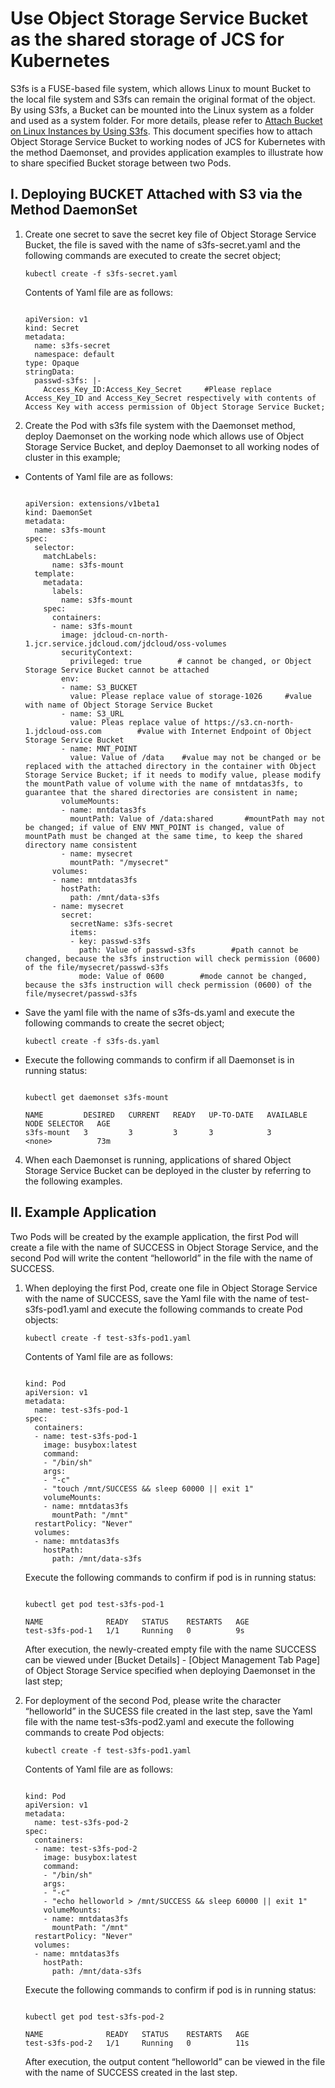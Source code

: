# Use Object Storage Service Bucket as the shared storage of JCS for Kubernetes
S3fs is a FUSE-based file system, which allows Linux to mount Bucket to the local file system and S3fs can remain the original format of the object. By using S3fs, a Bucket can be mounted into the Linux system as a folder and used as a system folder. For more details, please refer to [Attach Bucket on Linux Instances by Using S3fs](https://docs.jdcloud.com/en/object-storage-service/s3fs). This document specifies how to attach Object Storage Service Bucket to working nodes of JCS for Kubernetes with the method Daemonset, and provides application examples to illustrate how to share specified Bucket storage between two Pods.

## I. Deploying BUCKET Attached with S3 via the Method DaemonSet

1. Create one secret to save the secret key file of Object Storage Service Bucket, the file is saved with the name of s3fs-secret.yaml and the following commands are executed to create the secret object;

    `
    kubectl create -f s3fs-secret.yaml
    `
    
    Contents of Yaml file are as follows:

    ```
    
    apiVersion: v1
    kind: Secret
    metadata:
      name: s3fs-secret
      namespace: default
    type: Opaque
    stringData:
      passwd-s3fs: |-
        Access_Key_ID:Access_Key_Secret     #Please replace Access_Key_ID and Access_Key_Secret respectively with contents of Access Key with access permission of Object Storage Service Bucket;
    ```

2. Create the Pod with s3fs file system with the Daemonset method, deploy Daemonset on the working node which allows use of Object Storage Service Bucket, and deploy Daemonset to all working nodes of cluster in this example;

  * Contents of Yaml file are as follows:
    ```
    
    apiVersion: extensions/v1beta1
    kind: DaemonSet
    metadata:
      name: s3fs-mount
    spec:
      selector:
        matchLabels:
          name: s3fs-mount
      template:
        metadata:
          labels:
            name: s3fs-mount
        spec:
          containers:
          - name: s3fs-mount
            image: jdcloud-cn-north-1.jcr.service.jdcloud.com/jdcloud/oss-volumes   
            securityContext:
              privileged: true        # cannot be changed, or Object Storage Service Bucket cannot be attached
            env:
            - name: S3_BUCKET
              value: Please replace value of storage-1026     #value with name of Object Storage Service Bucket  
            - name: S3_URL
              value: Pleas replace value of https://s3.cn-north-1.jdcloud-oss.com        #value with Internet Endpoint of Object Storage Service Bucket
            - name: MNT_POINT
              value: Value of /data    #value may not be changed or be replaced with the attached directory in the container with Object Storage Service Bucket; if it needs to modify value, please modify the mountPath value of volume with the name of mntdatas3fs, to guarantee that the shared directories are consistent in name;
            volumeMounts:
            - name: mntdatas3fs
              mountPath: Value of /data:shared       #mountPath may not be changed; if value of ENV MNT_POINT is changed, value of mountPath must be changed at the same time, to keep the shared directory name consistent
            - name: mysecret
              mountPath: "/mysecret"
          volumes:
          - name: mntdatas3fs
            hostPath:
              path: /mnt/data-s3fs
          - name: mysecret
            secret:
              secretName: s3fs-secret
              items:
              - key: passwd-s3fs
                path: Value of passwd-s3fs        #path cannot be changed, because the s3fs instruction will check permission (0600) of the file/mysecret/passwd-s3fs
                mode: Value of 0600        #mode cannot be changed, because the s3fs instruction will check permission (0600) of the file/mysecret/passwd-s3fs

    ```

  * Save the yaml file with the name of s3fs-ds.yaml and execute the following commands to create the secret object;

    `
    kubectl create -f s3fs-ds.yaml
    `
  * Execute the following commands to confirm if all Daemonset is in running status:
    ```
    
    kubectl get daemonset s3fs-mount

    NAME         DESIRED   CURRENT   READY   UP-TO-DATE   AVAILABLE   NODE SELECTOR   AGE
    s3fs-mount   3         3         3       3            3           <none>          73m
    ```

4. When each Daemonset is running, applications of shared Object Storage Service Bucket can be deployed in the cluster by referring to the following examples.

## II. Example Application

Two Pods will be created by the example application, the first Pod will create a file with the name of SUCCESS in Object Storage Service, and the second Pod will write the content “helloworld” in the file with the name of SUCCESS.

1. When deploying the first Pod, create one file in Object Storage Service with the name of SUCCESS, save the Yaml file with the name of test-s3fs-pod1.yaml and execute the following commands to create Pod objects:

    `
    kubectl create -f test-s3fs-pod1.yaml
    `
    
    Contents of Yaml file are as follows:
    ```
    
    kind: Pod
    apiVersion: v1
    metadata:
      name: test-s3fs-pod-1
    spec:
      containers:
      - name: test-s3fs-pod-1
        image: busybox:latest
        command:
        - "/bin/sh"
        args:
        - "-c"
        - "touch /mnt/SUCCESS && sleep 60000 || exit 1"
        volumeMounts:
        - name: mntdatas3fs
          mountPath: "/mnt"
      restartPolicy: "Never"
      volumes:
      - name: mntdatas3fs
        hostPath:
          path: /mnt/data-s3fs
      ```
      Execute the following commands to confirm if pod is in running status:

      ```
      
      kubectl get pod test-s3fs-pod-1

      NAME              READY   STATUS    RESTARTS   AGE
      test-s3fs-pod-1   1/1     Running   0          9s
      ```
      After execution, the newly-created empty file with the name SUCCESS can be viewed under [Bucket Details] - [Object Management Tab Page] of Object Storage Service specified when deploying Daemonset in the last step;
   
2. For deployment of the second Pod, please write the character “helloworld” in the SUCESS file created in the last step, save the Yaml file with the name test-s3fs-pod2.yaml and execute the following commands to create Pod objects:

    `
    kubectl create -f test-s3fs-pod1.yaml
    `
    
    Contents of Yaml file are as follows:
    ```
    
    kind: Pod
    apiVersion: v1
    metadata:
      name: test-s3fs-pod-2
    spec:
      containers:
      - name: test-s3fs-pod-2
        image: busybox:latest
        command:
        - "/bin/sh"
        args:
        - "-c"
        - "echo helloworld > /mnt/SUCCESS && sleep 60000 || exit 1"
        volumeMounts:
        - name: mntdatas3fs
          mountPath: "/mnt"
      restartPolicy: "Never"
      volumes:
      - name: mntdatas3fs
        hostPath:
          path: /mnt/data-s3fs
      ```
    Execute the following commands to confirm if pod is in running status:

    ```
    
    kubectl get pod test-s3fs-pod-2

    NAME              READY   STATUS    RESTARTS   AGE
    test-s3fs-pod-2   1/1     Running   0          11s
    ```
    After execution, the output content “helloworld” can be viewed in the file with the name of SUCCESS created in the last step.

